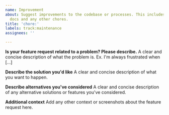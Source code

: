 ```yaml
---
name: Improvement
about: Suggest improvements to the codebase or processes. This includes refactoring,
  docs and any other chores.
title: 'chore:'
labels: track:maintenance
assignees: ''

---
```


**Is your feature request related to a problem? Please describe.**
A clear and concise description of what the problem is. Ex. I'm always frustrated when [...]

**Describe the solution you'd like**
A clear and concise description of what you want to happen.

**Describe alternatives you've considered**
A clear and concise description of any alternative solutions or features you've considered.

**Additional context**
Add any other context or screenshots about the feature request here.
